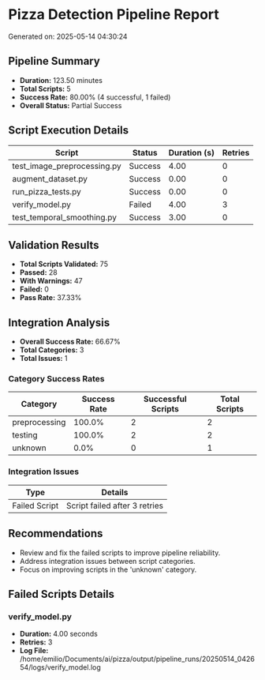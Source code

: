 # Pizza Detection Pipeline Report

Generated on: 2025-05-14 04:30:24

## Pipeline Summary

- **Duration:** 123.50 minutes
- **Total Scripts:** 5
- **Success Rate:** 80.00% (4 successful, 1 failed)
- **Overall Status:** Partial Success

## Script Execution Details

| Script | Status | Duration (s) | Retries |
|--------|--------|--------------|---------|
| test_image_preprocessing.py | Success | 4.00 | 0 |
| augment_dataset.py | Success | 0.00 | 0 |
| run_pizza_tests.py | Success | 0.00 | 0 |
| verify_model.py | Failed | 4.00 | 3 |
| test_temporal_smoothing.py | Success | 3.00 | 0 |

## Validation Results

- **Total Scripts Validated:** 75
- **Passed:** 28
- **With Warnings:** 47
- **Failed:** 0
- **Pass Rate:** 37.33%


## Integration Analysis

- **Overall Success Rate:** 66.67%
- **Total Categories:** 3
- **Total Issues:** 1

### Category Success Rates

| Category | Success Rate | Successful Scripts | Total Scripts |
|----------|--------------|-------------------|---------------|
| preprocessing | 100.0% | 2 | 2 |
| testing | 100.0% | 2 | 2 |
| unknown | 0.0% | 0 | 1 |

### Integration Issues

| Type | Details |
|------|--------|
| Failed Script | Script failed after 3 retries |

## Recommendations

- Review and fix the failed scripts to improve pipeline reliability.
- Address integration issues between script categories.
- Focus on improving scripts in the 'unknown' category.

## Failed Scripts Details

### verify_model.py

- **Duration:** 4.00 seconds
- **Retries:** 3
- **Log File:** /home/emilio/Documents/ai/pizza/output/pipeline_runs/20250514_042654/logs/verify_model.log


